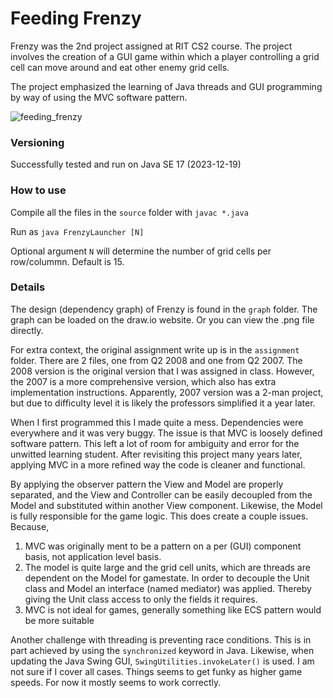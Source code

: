 # Feeding Frenzy

Frenzy was the 2nd project assigned at RIT CS2 course. The project involves the creation of a GUI game within which a player controlling a grid cell can move around and eat other enemy grid cells. 

The project emphasized the learning of Java threads and GUI programming by way of using the MVC software pattern.


![feeding_frenzy](https://github.com/pxv8780/feeding-frenzy/assets/22942635/a45b21d4-4e8e-44b9-b60a-5b35e3cd87c6)


### Versioning

Successfully tested and run on Java SE 17 (2023-12-19)

### How to use

Compile all the files in the `source` folder with `javac *.java`

Run as `java FrenzyLauncher [N]`

Optional argument `N` will determine the number of grid cells per row/colummn. Default is 15.

### Details

The design (dependency graph) of Frenzy is found in the `graph` folder. The graph can be loaded on the draw.io website. Or you can view the .png file directly. 

For extra context, the original assignment write up is in the `assignment` folder. There are 2 files, one from Q2 2008 and one from Q2 2007. The 2008 version is the original version that I was assigned in class. However, the 2007 is a more comprehensive version, which also has extra implementation instructions. Apparently, 2007 version was a 2-man project, but due to difficulty level it is likely the professors simplified it a year later.

When I first programmed this I made quite a mess. Dependencies were everywhere and it was very buggy. The issue is that MVC is loosely defined software pattern. This left a lot of room for ambiguity and error for the unwitted learning student. After revisiting this project many years later, applying MVC in a more refined way the code is cleaner and functional. 

By applying the observer pattern the View and Model are properly separated, and the View and Controller can be easily decoupled from the Model and substituted within another View component. Likewise, the Model is fully responsible for the game logic. This does create a couple issues. Because,
 1) MVC was originally ment to be a pattern on a per (GUI) component basis, not application level basis. 
 2) The model is quite large and the grid cell units, which are threads are dependent on the Model for gamestate. In order to decouple the Unit class and Model an interface (named mediator) was applied. Thereby giving the Unit class access to only the fields it requires.
 3) MVC is not ideal for games, generally something like ECS pattern would be more suitable

Another challenge with threading is preventing race conditions. This is in part achieved by using the `synchronized` keyword in Java. Likewise, when updating the Java Swing GUI, `SwingUtilities.invokeLater()` is used. I am not sure if I cover all cases. Things seems to get funky as higher game speeds. For now it mostly seems to work correctly.
